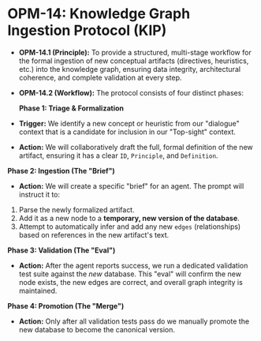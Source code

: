 # **OPM-14: Knowledge Graph Ingestion Protocol (KIP)**

- **OPM-14.1 (Principle):**
  To provide a structured, multi-stage workflow for the formal ingestion of new conceptual artifacts (directives, heuristics, etc.) into the knowledge graph, ensuring data integrity, architectural coherence, and complete validation at every step.
- **OPM-14.2 (Workflow):**
  The protocol consists of four distinct phases:

  **Phase 1: Triage & Formalization**

- **Trigger:** We identify a new concept or heuristic from our "dialogue" context that is a candidate for inclusion in our "Top-sight" context.
- **Action:** We will collaboratively draft the full, formal definition of the new artifact, ensuring it has a clear `ID`, `Principle`, and `Definition`.

**Phase 2: Ingestion (The "Brief")**

- **Action:** We will create a specific "brief" for an agent. The prompt will instruct it to:

1. Parse the newly formalized artifact.
2. Add it as a new node to a **temporary, new version of the database**.
3. Attempt to automatically infer and add any new `edges` (relationships) based on references in the new artifact's text.

**Phase 3: Validation (The "Eval")**

- **Action:** After the agent reports success, we run a dedicated validation test suite against the _new_ database. This "eval" will confirm the new node exists, the new edges are correct, and overall graph integrity is maintained.

**Phase 4: Promotion (The "Merge")**

- **Action:** Only after all validation tests pass do we manually promote the new database to become the canonical version.
